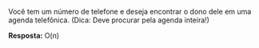 Você tem um número de telefone e deseja encontrar o dono dele em uma agenda telefônica. (Dica: Deve procurar pela agenda inteira!)

**Resposta:** O(n)